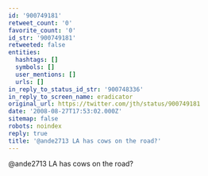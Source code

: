 ```yaml
---
id: '900749181'
retweet_count: '0'
favorite_count: '0'
id_str: '900749181'
retweeted: false
entities:
  hashtags: []
  symbols: []
  user_mentions: []
  urls: []
in_reply_to_status_id_str: '900748336'
in_reply_to_screen_name: eradicator
original_url: https://twitter.com/jth/status/900749181
date: '2008-08-27T17:53:02.000Z'
sitemap: false
robots: noindex
reply: true
title: '@ande2713 LA has cows on the road?'
---
```


@ande2713 LA has cows on the road?